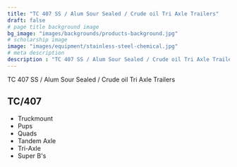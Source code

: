 ```yaml
---
title: "TC 407 SS / Alum Sour Sealed / Crude oil Tri Axle Trailers"
draft: false
# page title background image
bg_image: "images/backgrounds/products-background.jpg"
# scholarship image
image: "images/equipment/stainless-steel-chemical.jpg"
# meta description
description : "TC 407 SS / Alum Sour Sealed / Crude oil Tri Axle Trailers"
---
```


TC 407 SS / Alum Sour Sealed / Crude oil Tri Axle Trailers

## TC/407

* Truckmount
* Pups
* Quads
* Tandem Axle
* Tri-Axle
* Super B's